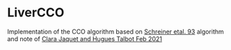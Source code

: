 # LiverCCO



Implementation of the CCO algorithm based on [Schreiner etal. 93](https://github.com/kerautret/LiverCCO/blob/main/Refs/ccoJacquetHugues.pdf) algorithm and note of [Clara Jaquet and Hugues Talbot  Feb 2021](https://github.com/kerautret/LiverCCO/blob/main/Refs/schreiner90.pdf)


